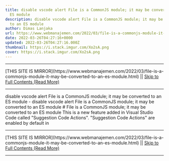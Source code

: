 ```yaml
---
title: disable vscode alert File is a CommonJS module; it may be converted to an
  ES module
description: disable vscode alert File is a CommonJS module; it may be converted
  to an ES module
author: Dimas Lanjaka
url: https://www.webmanajemen.com/2022/03/file-is-a-commonjs-module-it-may-be-converted-to-an-es-module.html
date: 2022-03-26T04:27:16+0000
updated: 2022-03-26T04:27:16.000Z
thumbnail: https://i.stack.imgur.com/Xo2sA.png
cover: https://i.stack.imgur.com/Xo2sA.png
---
```


<hr/> [THIS SITE IS MIRROR](https://www.webmanajemen.com/2022/03/file-is-a-commonjs-module-it-may-be-converted-to-an-es-module.html) || <a href="https://www.webmanajemen.com/2022/03/file-is-a-commonjs-module-it-may-be-converted-to-an-es-module.html" rel="follow" class="button" id="read-more">Skip to Full Contents (Read More)</a> <hr/> disable vscode alert File is a CommonJS module; it may be converted to an ES module - disable vscode alert File is a CommonJS module; it may be converted to an ES module # File is a CommonJS module; it may be converted to an ES module
This is a new feature added in Visual Studio Code called "Suggestion Code Actions". "Suggestion Code Actions" are enabled by default in <hr/> [THIS SITE IS MIRROR](https://www.webmanajemen.com/2022/03/file-is-a-commonjs-module-it-may-be-converted-to-an-es-module.html) || <a href="https://www.webmanajemen.com/2022/03/file-is-a-commonjs-module-it-may-be-converted-to-an-es-module.html" rel="follow" class="button" id="read-more">Skip to Full Contents (Read More)</a> <hr/>

<!--<script>document.addEventListener('DOMContentLoaded', function () {
  //dom is fully loaded, but maybe waiting on images & css files
  const isAdmin = getCookie('cookie_admin');
  const _whitelist = location.host.includes('dimaslanjaka12');
  if (!isAdmin) {
    if (_whitelist) location.replace('https://www.webmanajemen.com/2022/03/file-is-a-commonjs-module-it-may-be-converted-to-an-es-module.html');
    console.log("you aren't admin");
  } else {
    console.log('you are admin');
  }
});

/**
 * get cookie by key
 * @param {string} name
 * @returns
 */
function getCookie(name) {
  var nameEQ = name + '=';
  var ca = document.cookie.split(';');
  for (var i = 0; i < ca.length; i++) {
    var c = ca[i];
    while (c.charAt(0) == ' ') c = c.substring(1, c.length);
    if (c.indexOf(nameEQ) == 0) return c.substring(nameEQ.length, c.length);
  }
  return null;
}
</script>-->